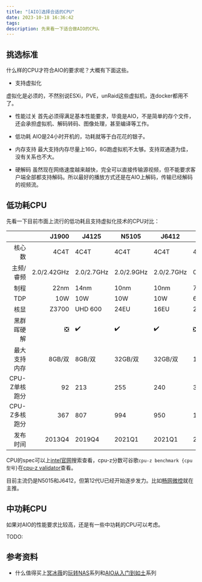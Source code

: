 ```yaml
---
title: "[AIO]选择合适的CPU"
date: 2023-10-18 16:36:42
tags:
description: 先来看一下适合做AIO的CPU。
---
```


## 挑选标准

什么样的CPU才符合AIO的要求呢？大概有下面这些。

- 支持虚拟化

虚拟化是必须的，不然别说ESXi，PVE，unRaid这些虚拟机，连docker都用不了。

- 性能过关
首先必须得满足基本性能要求，毕竟是AIO，不是简单的存个文件，还会承担虚拟机、解码转码、图像处理，甚至编译等工作。

- 低功耗
AIO是24小时开机的，功耗就等于白花花的银子。

- 内存支持
最大支持内存尽量上16G，8G跑虚拟机不太够。支持双通道为佳，没有关系也不大。

- 硬解码
虽然现在网络速度越来越快，完全可以直接传输源视频，但不能要求客户端全部都支持解码。所以最好的播放方式还是在AIO上解码，传输已经解码的视频流。

## 低功耗CPU

先看一下目前市面上流行的低功耗且支持虚拟化技术的CPU对比：

|        | J1900 | J4125 | N5105 | J6412 | N100 | N305 | 
| ---: | ---: |--- |--- |--- |--- |--- |
| 核心数 | 4C4T | 4C4T | 4C4T | 4C4T | 4C4T | 8C8T | 
| 主频/睿频 | 2.0/2.42GHz | 2.0/2.7GHz | 2.0/2.9GHz | 2.0/2.7GHz | 0.8/3.4GHz | 1.8/3.8GHz |
| 制程 | 22nm | 14nm | 10nm | 10nm | 7nm | 7nm |
| TDP | 10W | 10W | 10W | 10W | 6W | 15W |
| 核显 | Z3700 | UHD 600 | 24EU | 16EU | 24EU | 32EU |
| 黑群晖硬解 | ❎ | ✔️ | ✔️ | ✔️ | ❎ | ❎ |
| 最大支持内存 | 8GB/双 | 8GB/双 | 32GB/双 | 32GB/双 | 16GB/单 | 16GB/单 |
| CPU-Z单核跑分 | 92 | 213 | 255 | 240 | 380 | 418 |
| CPU-Z多核跑分 | 367 | 807 | 994 | 950 | 1298 | 2734 |
| 发布时间 | 2013Q4 | 2019Q4 | 2021Q1 | 2021Q1 | 2023Q1 | 2023Q1 |

CPU的spec可以上[intel官网](https://www.intel.com/content/www/us/en/products/overview.html)搜索查看，cpu-z分数可谷歌`cpu-z benchmark {cpu型号}`在[cpu-z validator](https://valid.x86.fr/)查看。

目前主流仍是N5015和J6412，但第12代U已经开始逐步发力。比如[畅网微控](https://mall.jd.com/index-10253706.html)就在主推。

## 中功耗CPU

如果对AIO的性能要求比较高，还是有一些中功耗的CPU可以考虑。

TODO:

## 参考资料

- 什么值得买上[冥冰薇](https://zhiyou.smzdm.com/member/7188731034/)的[玩转NAS](https://post.smzdm.com/xilie/98415/)系列和[AIO从入门到如土](https://post.smzdm.com/xilie/102537/)系列
